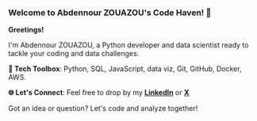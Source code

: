 ### Welcome to Abdennour ZOUAZOU's Code Haven! 👋    


**Greetings!**

I'm Abdennour ZOUAZOU, a Python developer and data scientist ready to tackle your coding and data challenges.

**🔧 Tech Toolbox**: Python, SQL, JavaScript, data viz, Git, GitHub, Docker, AWS. 

**🌐 Let's Connect**: Feel free to drop by my **[LinkedIn](https://www.linkedin.com/in/zouazou)** or **[X](https://twitter.com/zouazou)**

Got an idea or question? Let's code and analyze together!
